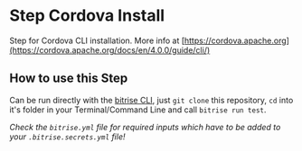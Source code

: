 # Step Cordova Install

Step for Cordova CLI installation. More info at [https://cordova.apache.org](https://cordova.apache.org/docs/en/4.0.0/guide/cli/)

## How to use this Step

Can be run directly with the [bitrise CLI](https://github.com/bitrise-io/bitrise),
just `git clone` this repository, `cd` into it's folder in your Terminal/Command Line
and call `bitrise run test`.

*Check the `bitrise.yml` file for required inputs which have to be
added to your `.bitrise.secrets.yml` file!*
